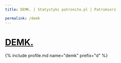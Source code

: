 ```yaml
---
title: DEMK. | Statystyki patronite.pl | Patromierz

permalink: /demk
---
```


# [DEMK.](https://patronite.pl/demk)

{% include profile.md name="demk" prefix="d" %}
